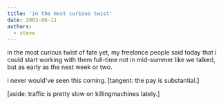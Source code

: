 ```yaml
---
title: 'in the most curious twist'
date: 2003-06-11
authors:
  - steve
---
```


in the most curious twist of fate yet, my freelance people said today that i could start working with them full-time not in mid-summer like we talked, but as early as the next week or two.

i never would've seen this coming. \[tangent: the pay is substantial.\]

\[aside: traffic is pretty slow on killingmachines lately.\]
